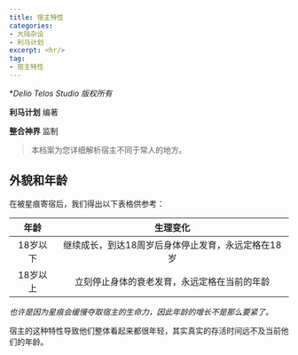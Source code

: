 ```yaml
---
title: 宿主特性
categories:
- 大陆杂设
- 利马计划
excerpt: <hr/>
tag:
- 宿主特性
---
```


**Delio Telos Studio 版权所有*

**利马计划** 编著

**整合神界** 监制

> 本档案为您详细解析宿主不同于常人的地方。

## 外貌和年龄

在被星痕寄宿后，我们得出以下表格供参考：

|   年龄   |                      生理变化                      |
| :------: | :------------------------------------------------: |
| 18岁以下 | 继续成长，到达18周岁后身体停止发育，永远定格在18岁 |
| 18岁以上 |    立刻停止身体的衰老发育，永远定格在当前的年龄    |

*也许是因为星痕会缓慢夺取宿主的生命力，因此年龄的增长不是那么要紧了。*

宿主的这种特性导致他们整体看起来都很年轻，其实真实的存活时间远不及当前他们的年龄。
